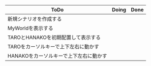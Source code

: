 |  ToDo  |  Doing  |  Done  |
| ---- | ---- | ---- |
|  新規シナリオを作成する  |    |    |
|  MyWorldを表示する  |    |    |
|  TAROとHANAKOを初期配置して表示する  |    |    |
|  TAROをカーソルキーで上下左右に動かす  |    |    |
|  HANAKOをカーソルキーで上下左右に動かす  |    |    |